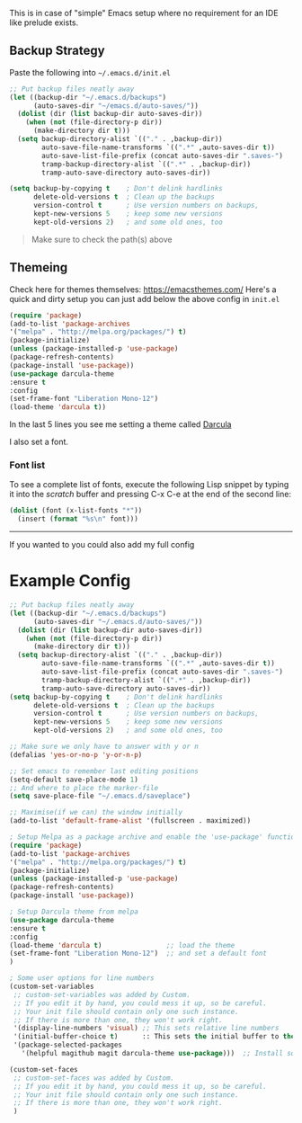 This is in case of "simple" Emacs setup where no requirement for an IDE like prelude exists.

## Backup Strategy

Paste the following into `~/.emacs.d/init.el`
```el
;; Put backup files neatly away                                                 
(let ((backup-dir "~/.emacs.d/backups")
      (auto-saves-dir "~/emacs.d/auto-saves/"))
  (dolist (dir (list backup-dir auto-saves-dir))
    (when (not (file-directory-p dir))
      (make-directory dir t)))
  (setq backup-directory-alist `(("." . ,backup-dir))
        auto-save-file-name-transforms `((".*" ,auto-saves-dir t))
        auto-save-list-file-prefix (concat auto-saves-dir ".saves-")
        tramp-backup-directory-alist `((".*" . ,backup-dir))
        tramp-auto-save-directory auto-saves-dir))

(setq backup-by-copying t    ; Don't delink hardlinks
      delete-old-versions t  ; Clean up the backups
      version-control t      ; Use version numbers on backups,
      kept-new-versions 5    ; keep some new versions
      kept-old-versions 2)   ; and some old ones, too
```
> Make sure to check the path(s) above

## Themeing

Check here for themes themselves: https://emacsthemes.com/
Here's a quick and dirty setup you can just add below the above config in `init.el`

```el
(require 'package)
(add-to-list 'package-archives
'("melpa" . "http://melpa.org/packages/") t)
(package-initialize)
(unless (package-installed-p 'use-package)
(package-refresh-contents)
(package-install 'use-package))
(use-package darcula-theme
:ensure t
:config
(set-frame-font "Liberation Mono-12")
(load-theme 'darcula t))
```

In the last 5 lines you see me setting a theme called [Darcula](https://emacsthemes.com/themes/darcula-theme.html)

I also set a font.

### Font list
To see a complete list of fonts, execute the following Lisp snippet by typing it into the *scratch* buffer and pressing C-x C-e at the end of the second line:

```el
(dolist (font (x-list-fonts "*"))
  (insert (format "%s\n" font)))
```

---
If you wanted to you could also add my full config

# Example Config
```el
;; Put backup files neatly away                                                 
(let ((backup-dir "~/.emacs.d/backups")
      (auto-saves-dir "~/.emacs.d/auto-saves/"))
  (dolist (dir (list backup-dir auto-saves-dir))
    (when (not (file-directory-p dir))
      (make-directory dir t)))
  (setq backup-directory-alist `(("." . ,backup-dir))
        auto-save-file-name-transforms `((".*" ,auto-saves-dir t))
        auto-save-list-file-prefix (concat auto-saves-dir ".saves-")
        tramp-backup-directory-alist `((".*" . ,backup-dir))
        tramp-auto-save-directory auto-saves-dir))
(setq backup-by-copying t    ; Don't delink hardlinks                           
      delete-old-versions t  ; Clean up the backups                             
      version-control t      ; Use version numbers on backups,                  
      kept-new-versions 5    ; keep some new versions                           
      kept-old-versions 2)   ; and some old ones, too     

;; Make sure we only have to answer with y or n
(defalias 'yes-or-no-p 'y-or-n-p)

;; Set emacs to remember last editing positions
(setq-default save-place-mode 1)
;; And where to place the marker-file
(setq save-place-file "~/.emacs.d/saveplace")

;; Maximise(if we can) the window initially
(add-to-list 'default-frame-alist '(fullscreen . maximized))

; Setup Melpa as a package archive and enable the 'use-package' function
(require 'package)
(add-to-list 'package-archives
'("melpa" . "http://melpa.org/packages/") t)
(package-initialize)
(unless (package-installed-p 'use-package)
(package-refresh-contents)
(package-install 'use-package))

; Setup Darcula theme from melpa
(use-package darcula-theme
:ensure t
:config
(load-theme 'darcula t)                ;; load the theme
(set-frame-font "Liberation Mono-12")  ;; and set a default font
)

; Some user options for line numbers
(custom-set-variables
 ;; custom-set-variables was added by Custom.
 ;; If you edit it by hand, you could mess it up, so be careful.
 ;; Your init file should contain only one such instance.
 ;; If there is more than one, they won't work right.
 '(display-line-numbers 'visual) ;; This sets relative line numbers
 '(initial-buffer-choice t)      :: This sets the initial buffer to the *scratch* buffer
 '(package-selected-packages
   '(helpful magithub magit darcula-theme use-package)))  ;; Install some needed packages

(custom-set-faces
 ;; custom-set-faces was added by Custom.
 ;; If you edit it by hand, you could mess it up, so be careful.
 ;; Your init file should contain only one such instance.
 ;; If there is more than one, they won't work right.
 )
```